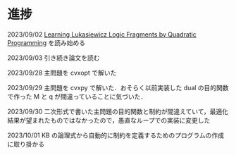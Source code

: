 # 進捗

2023/09/02 [Learning Lukasiewicz Logic Fragments by Quadratic Programming](http://ecmlpkdd2017.ijs.si/papers/paperID223.pdf) を読み始める

2023/09/03 引き続き論文を読む

2023/09/28 主問題を cvxopt で解いた

2023/09/29 主問題を cvxpy で解いた．おそらく以前実装した dual の目的関数で作った M と q が間違っていることに気づいた．

2023/09/30 二次形式で書いた主問題の目的関数と制約が間違えていて，最適化結果が望まれたものではなかったので，愚直なループでの実装に変更した

2023/10/01 KB の論理式から自動的に制約を定義するためのプログラムの作成に取り掛かる


